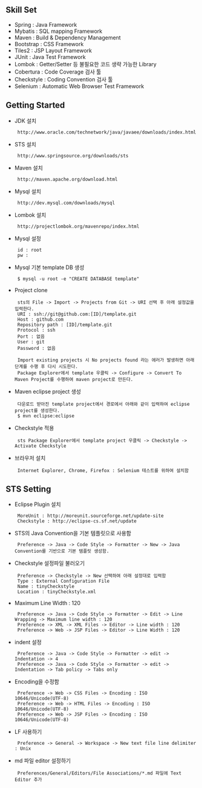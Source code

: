 Skill Set
---------
 - Spring : Java Framework
 - Mybatis : SQL mapping Framework
 - Maven : Build & Dependency Management
 - Bootstrap : CSS Framework
 - Tiles2 : JSP Layout Framework
 - JUnit : Java Test Framework
 - Lombok : Getter/Setter 등 불필요한 코드 생략 가능한 Library
 - Cobertura : Code Coverage 검사 툴
 - Checkstyle : Coding Convention 검사 툴
 - Selenium : Automatic Web Browser Test Framework
 
 
Getting Started
---------------
 - JDK 설치  
 
   		http://www.oracle.com/technetwork/java/javaee/downloads/index.html
 
 - STS 설치

   		http://www.springsource.org/downloads/sts
 
 - Maven 설치
 
   		http://maven.apache.org/download.html

 - Mysql 설치

   		http://dev.mysql.com/downloads/mysql

 - Lombok 설치

		http://projectlombok.org/mavenrepo/index.html

 - Mysql 설정  

		id : root  
		pw :

 - Mysql 기본 template DB 생성

		$ mysql -u root -e "CREATE DATABASE template"

 - Project clone

		sts의 File -> Import -> Projects from Git -> URI 선택 후 아래 설정값을 입력한다.
		URI : ssh://git@github.com:[ID]/template.git
		Host : github.com
		Repository path : [ID]/template.git
		Protocol : ssh
		Port : 없음
		User : git
		Password : 없음

		Import existing projects 시 No projects found 라는 에러가 발생하면 아래 단계를 수행 후 다시 시도한다.
		Package Explorer에서 template 우클릭 -> Configure -> Convert To Maven Project를 수행하여 maven project로 만든다.

 - Maven eclipse project 생성

   		다운로드 받아진 template project에서 경로에서 아래와 같이 입력하여 eclipse project를 생성한다.
        $ mvn eclipse:eclipse

 - Checkstyle 적용

 		sts Package Explorer에서 template project 우클릭 -> Checkstyle -> Activate Checkstyle
 		
 - 브라우저 설치
		
		Internet Explorer, Chrome, Firefox : Selenium 테스트를 위하여 설치함

STS Setting
-------------------
 - Eclipse Plugin 설치

		MoreUnit : http://moreunit.sourceforge.net/update-site
		Checkstyle : http://eclipse-cs.sf.net/update

 - STS의 Java Convention을 기본 템플릿으로 사용함

 		Preference -> Java -> Code Style -> Formatter -> New -> Java Convention를 기반으로 기본 템플릿 생성함.

 - Checkstyle 설정파일 불러오기
 
		Preference -> Checkstyle -> New 선택하여 아래 설정대로 입력함
		Type : External Configuration File
		Name : tinyCheckstyle
		Location : tinyCheckstyle.xml

 - Maximum Line Width : 120  

   		Preference -> Java -> Code Style -> Formatter -> Edit -> Line Wrapping -> Maximum line width : 120
   		Preference -> XML -> XML Files -> Editor -> Line width : 120
   		Preference -> Web -> JSP Files -> Editor -> Line Width : 120 

 - indent 설정

   		Preference -> Java -> Code Style -> Formatter -> edit -> Indentation -> 4
   		Preference -> Java -> Code Style -> Formatter -> edit -> Indentation -> Tab policy -> Tabs only

 - Encoding을 수정함
 
   		Preference -> Web -> CSS Files -> Encoding : ISO 10646/Unicode(UTF-8)
   		Preference -> Web -> HTML Files -> Encoding : ISO 10646/Unicode(UTF-8)
   		Preference -> Web -> JSP Files -> Encoding : ISO 10646/Unicode(UTF-8)
	
 - LF 사용하기
 
   		Preference -> General -> Workspace -> New text file line delimiter : Unix

 - md 파일 editor 설정하기
 
   		Preferences/General/Editors/File Associations/*.md 파일에 Text Editor 추가
